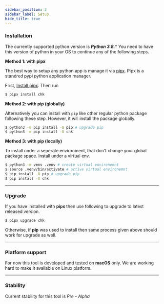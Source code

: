 ```yaml
---
sidebar_position: 2
sidebar_label: Setup
hide_title: true
---
```


### Installation

The currently supported python version is ***Python 3.8.**** You need to have this version of python in your OS to continue any of the following steps.

**Method 1: with pipx**

The best way to setup any python app is manage it via [pipx](https://pypa.github.io/pipx/). Pipx is a standred pypi python application manager.

First, [Install pipx](https://pypa.github.io/pipx/installation/). Then run

```bash
$ pipx install chk
```

**Method 2: with pip (globally)**

Alternatively you can install with `pip` like other regular python package following these step. However, it will install the package globally.

```bash
$ python3 -m pip install -U pip # upgrade pip
$ python3 -m pip install -U chk
```

**Method 3: with pip (locally)**

To install under a seperate environment, that don't change your global package space. Install under a virtual env.

```bash
$ python3 -m venv .venv # create virtual environemnt
$ source .venv/bin/activate # active virtual environemnt
$ pip install -U pip # upgrade pip
$ pip install -U chk
```

---
### Upgrade

If you have installed with **pipx** then use following to upgrade to latest released version.

```bash
$ pipx upgrade chk
```

Otherwise, if **pip** was used to install then same process given above should work for upgrade as well.

---
### Platform support

For now this tool is developed and tested on **macOS** only. We are working hard to make it available on Linux platform.

---
### Stability 

Current stability for this tool is _Pre - Alpha_
